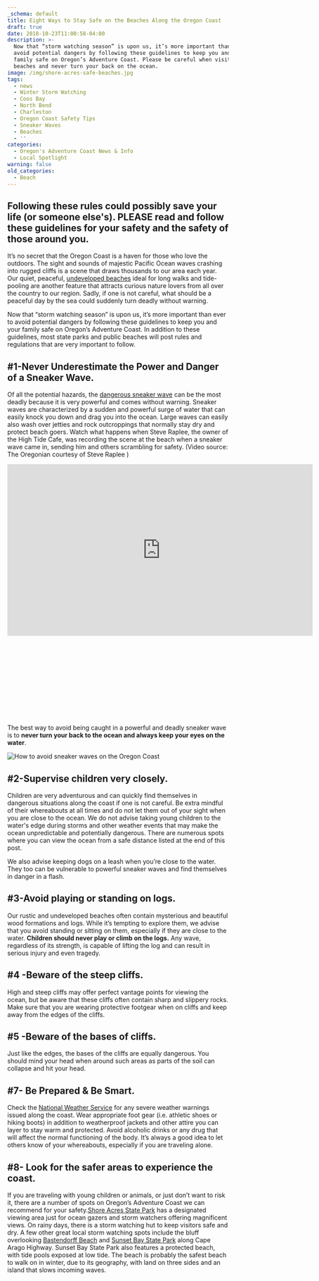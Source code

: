 ```yaml
---
_schema: default
title: Eight Ways to Stay Safe on the Beaches Along the Oregon Coast
draft: true
date: 2018-10-23T11:00:58-04:00
description: >-
  Now that “storm watching season” is upon us, it’s more important than ever to
  avoid potential dangers by following these guidelines to keep you and your
  family safe on Oregon’s Adventure Coast. Please be careful when visiting our
  beaches and never turn your back on the ocean.
image: /img/shore-acres-safe-beaches.jpg
tags:
  - news
  - Winter Storm Watching
  - Coos Bay
  - North Bend
  - Charleston
  - Oregon Coast Safety Tips
  - Sneaker Waves
  - Beaches
  - ''
categories:
  - Oregon's Adventure Coast News & Info
  - Local Spotlight
warning: false
old_categories:
  - Beach
---
```

## Following these rules could possibly save your life (or someone else's). PLEASE read and follow these guidelines for your safety and the safety of those around you.

It’s no secret that the Oregon Coast is a haven for those who love the outdoors. The sight and sounds of majestic Pacific Ocean waves crashing into rugged cliffs is a scene that draws thousands to our area each year. Our quiet, peaceful, [undeveloped beaches](https://oregonsadventurecoast.com/undeveloped-beaches/) ideal for long walks and tide-pooling are another feature that attracts curious nature lovers from all over the country to our region. Sadly, if one is not careful, what should be a peaceful day by the sea could suddenly turn deadly without warning.

Now that “storm watching season” is upon us, it’s more important than ever to avoid potential dangers by following these guidelines to keep you and your family safe on Oregon’s Adventure Coast. In addition to these guidelines, most state parks and public beaches will post rules and regulations that are very important to follow.

## \#1-Never Underestimate the Power and Danger of a Sneaker Wave.

Of all the potential hazards, the [dangerous sneaker wave](https://nbc16.com/news/local/the-dangers-of-sneaker-waves-05-08-2018) can be the most deadly because it is very powerful and comes without warning. Sneaker waves are characterized by a sudden and powerful surge of water that can easily knock you down and drag you into the ocean. Large waves can easily also wash over jetties and rock outcroppings that normally stay dry and protect beach goers. Watch what happens when Steve Raplee, the owner of the High Tide Cafe, was recording the scene at the beach when a sneaker wave came in, sending him and others scrambling for safety. (Video source: The Oregonian courtesy of Steve Raplee )

<iframe width="695" height="390" src="https://www.youtube.com/embed/RPypT9dOvSY?start=25" frameborder="0" allow="autoplay; encrypted-media" allowfullscreen=""></iframe>

&nbsp;

&nbsp;

&nbsp;

&nbsp;

&nbsp;

&nbsp;

The best way to avoid being caught in a powerful and deadly sneaker wave is to **never turn your back to the ocean and always keep your eyes on the water**.

![How to avoid sneaker waves on the Oregon Coast](/img/44211334_10157134465702448_1362730214634815488_n-1-.jpg)

## \#2-Supervise children very closely.

Children are very adventurous and can quickly find themselves in dangerous situations along the coast if one is not careful. Be extra mindful of their whereabouts at all times and do not let them out of your sight when you are close to the ocean. We do not advise taking young children to the water's edge during storms and other weather events that may make the ocean unpredictable and potentially dangerous. There are numerous spots where you can view the ocean from a safe distance listed at the end of this post.

We also advise keeping dogs on a leash when you’re close to the water. They too can be vulnerable to powerful sneaker waves and find themselves in danger in a flash.

## \#3-Avoid playing or standing on logs.

Our rustic and undeveloped beaches often contain mysterious and beautiful wood formations and logs. While it’s tempting to explore them, we advise that you avoid standing or sitting on them, especially if they are close to the water. **Children should never play or climb on the logs.** Any wave, regardless of its strength, is capable of lifting the log and can result in serious injury and even tragedy.

## \#4 -Beware of the steep cliffs.

High and steep cliffs may offer perfect vantage points for viewing the ocean, but be aware that these cliffs often contain sharp and slippery rocks. Make sure that you are wearing protective footgear when on cliffs and keep away from the edges of the cliffs.

## \#5 -Beware of the bases of cliffs.

Just like the edges, the bases of the cliffs are equally dangerous. You should mind your head when around such areas as parts of the soil can collapse and hit your head.

## \#7- Be Prepared & Be Smart.

Check the [National Weather Service](https://forecast.weather.gov/MapClick.php?zoneid=ORZ021) for any severe weather warnings issued along the coast. Wear appropriate foot gear (i.e. athletic shoes or hiking boots) in addition to weatherproof jackets and other attire you can layer to stay warm and protected. Avoid alcoholic drinks or any drug that will affect the normal functioning of the body. It’s always a good idea to let others know of your whereabouts, especially if you are traveling alone.

## \#8- Look for the safer areas to experience the coast.

If you are traveling with young children or animals, or just don’t want to risk it, there are a number of spots on Oregon’s Adventure Coast we can recommend for your safety.[Shore Acres State Park](https://oregonsadventurecoast.com/state-parks-and-national-lands/) has a designated viewing area just for ocean gazers and storm watchers offering magnificent views. On rainy days, there is a storm watching hut to keep visitors safe and dry. A few other great local storm watching spots include the bluff overlooking [Bastendorff Beach](http://www.co.coos.or.us/Departments/CoosCountyParks/Bastendorff.aspx) and [Sunset Bay State Park](https://oregonstateparks.org/index.cfm?do=parkPage.dsp_parkPage&amp;parkId=70) along Cape Arago Highway. Sunset Bay State Park also features a protected beach, with tide pools exposed at low tide. The beach is probably the safest beach to walk on in winter, due to its geography, with land on three sides and an island that slows incoming waves.